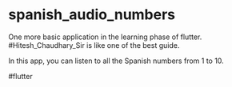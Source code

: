 # spanish_audio_numbers

One more basic application in the learning phase of flutter. #Hitesh_Chaudhary_Sir is like one of the best guide.

In this app, you can listen to all the Spanish numbers from 1 to 10.

#flutter
